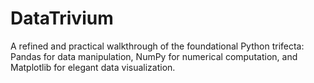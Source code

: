 # DataTrivium
A refined and practical walkthrough of the foundational Python trifecta: Pandas for data manipulation, NumPy for numerical computation, and Matplotlib for elegant data visualization.
